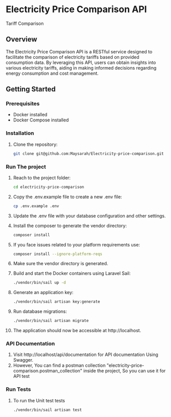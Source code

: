 # Electricity Price Comparison API

Tariff Comparison

## Overview

The Electricity Price Comparison API is a RESTful service designed to facilitate the comparison of electricity tariffs based on provided consumption data. By leveraging this API, users can obtain insights into various electricity tariffs, aiding in making informed decisions regarding energy consumption and cost management.

## Getting Started

### Prerequisites

- Docker installed
- Docker Compose installed

### Installation

1. Clone the repository:

   ```bash
   git clone git@github.com:Maysarah/Electricity-price-comparison.git

### Run The project
1. Reach to the project folder:
   ```bash
   cd electricity-price-comparison

2. Copy the .env.example file to create a new .env file:
    ```bash
   cp .env.example .env

3. Update the .env file with your database configuration and other settings.

4. Install the composer to generate the vendor directory:
    ```bash
    composer install
5. If you face issues related to your platform requirements use:
    ```bash
    composer install --ignore-platform-reqs
6. Make sure the vendor directory is generated.
7. Build and start the Docker containers using Laravel Sail:
    ```bash
   ./vendor/bin/sail up -d

8. Generate an application key:
    ```bash
   ./vendor/bin/sail artisan key:generate

9. Run database migrations:
     ```bash
   ./vendor/bin/sail artisan migrate
10. The application should now be accessible at http://localhost.

### API Documentation
1. Visit http://localhost/api/documentation for API documentation Using Swagger.
2. However, You can find a postman collection "electricity-price-comparison.postman_collection" inside the project, So you can use it for API test

### Run Tests
1. To run the Unit test tests
    ```bash
   ./vendor/bin/sail artisan test

